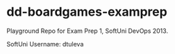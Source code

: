 # dd-boardgames-examprep
Playground Repo for Exam Prep 1, SoftUni DevOps 2013.

SoftUni Username: dtuleva
